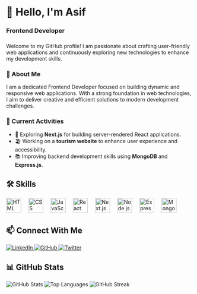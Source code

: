 <h1 align="left">👋 Hello, I'm Asif</h1>
<h3 align="left">Frontend Developer</h3>

###

<p align="left">Welcome to my GitHub profile! I am passionate about crafting user-friendly web applications and continuously exploring new technologies to enhance my development skills.</p>

###

<h3 align="left">🌟 About Me</h3>

<p align="left">
I am a dedicated Frontend Developer focused on building dynamic and responsive web applications. With a strong foundation in web technologies, I aim to deliver creative and efficient solutions to modern development challenges.
</p>

###

<h3 align="left">🔭 Current Activities</h3>

<ul align="left">
  <li>🚀 Exploring <strong>Next.js</strong> for building server-rendered React applications.</li>
  <li>🏖️ Working on a <strong>tourism website</strong> to enhance user experience and accessibility.</li>
  <li>📚 Improving backend development skills using <strong>MongoDB</strong> and <strong>Express.js</strong>.</li>
</ul>

###

<h2 align="left">🛠️ Skills</h2>

<div align="left">
  <img src="https://cdn.jsdelivr.net/gh/devicons/devicon/icons/html5/html5-original.svg" height="40" alt="HTML logo" />
  <img width="12" />
  <img src="https://cdn.jsdelivr.net/gh/devicons/devicon/icons/css3/css3-original.svg" height="40" alt="CSS logo" />
  <img width="12" />
  <img src="https://cdn.jsdelivr.net/gh/devicons/devicon/icons/javascript/javascript-original.svg" height="40" alt="JavaScript logo" />
  <img width="12" />
  <img src="https://cdn.jsdelivr.net/gh/devicons/devicon/icons/react/react-original.svg" height="40" alt="React logo" />
  <img width="12" />
  <img src="https://cdn.jsdelivr.net/gh/devicons/devicon/icons/nextjs/nextjs-original.svg" height="40" alt="Next.js logo" />
  <img width="12" />
  <img src="https://cdn.jsdelivr.net/gh/devicons/devicon/icons/nodejs/nodejs-original.svg" height="40" alt="Node.js logo" />
  <img width="12" />
  <img src="https://cdn.jsdelivr.net/gh/devicons/devicon/icons/express/express-original.svg" height="40" alt="Express.js logo" />
  <img width="12" />
  <img src="https://cdn.jsdelivr.net/gh/devicons/devicon/icons/mongodb/mongodb-original.svg" height="40" alt="MongoDB logo" />
  <img width="12" />
  
</div>

###

<h2 align="left">📫 Connect With Me</h2>

<div align="left">
  <a href="https://www.linkedin.com/in/asif-ahmed-a2a60226a/" target="_blank">
    <img src="https://img.shields.io/badge/LinkedIn-0077B5?style=for-the-badge&logo=linkedin&logoColor=white" alt="LinkedIn" />
  </a>
   <a href="https://github.com/asifahmed1810" target="_blank">
    <img src="https://img.shields.io/badge/GitHub-181717?style=for-the-badge&logo=github&logoColor=white" alt="GitHub" />
  </a>
  <a href="https://twitter.com/your-profile" target="_blank">
    <img src="https://img.shields.io/badge/Twitter-1DA1F2?style=for-the-badge&logo=twitter&logoColor=white" alt="Twitter" />
  </a>
</div>

###

<h2 align="left">📊 GitHub Stats</h2>

<div align="left">
  <img src="https://github-readme-stats.vercel.app/api?username=asifahmed1810&show_icons=true&theme=radical" alt="GitHub Stats" />
  <img src="https://github-readme-stats.vercel.app/api/top-langs/?username=asifahmed1810&layout=compact&theme=radical" alt="Top Languages" />
  <img src="https://github-readme-streak-stats.herokuapp.com/?user=asifahmed1810&theme=radical" alt="GitHub Streak" />
</div>
